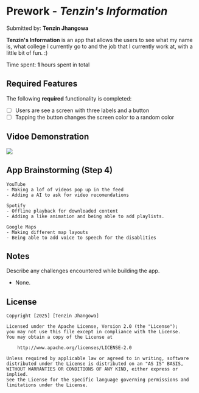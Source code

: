 # Prework - *Tenzin's Information*

Submitted by: **Tenzin Jhangowa**

**Tenzin's Information** is an app that allows the users to see what my name is, what college I currently go to and the job that I currently work at, with a little bit of fun. :)

Time spent: **1** hours spent in total

## Required Features

The following **required** functionality is completed:

- [ ] Users are see a screen with three labels and a button
- [ ] Tapping the button changes the screen color to a random color
 
## Vidoe Demonstration

<div>
    <a href="https://www.loom.com/share/9356646236ea48189c98a1920a85df74">
    </a>
    <a href="https://www.loom.com/share/9356646236ea48189c98a1920a85df74">
      <img style="max-width:300px;" src="https://cdn.loom.com/sessions/thumbnails/9356646236ea48189c98a1920a85df74-f333e84b8540496a-full-play.gif">
    </a>
  </div>

## App Brainstorming (Step 4)
    YouTube
    - Making a lof of videos pop up in the feed 
    - Adding a AI to ask for video recomendations
    
    Spotify
    - Offline playback for downloaded content
    - Adding a like animation and being able to add playlists.
    
    Google Maps
    - Making different map layouts 
    - Being able to add voice to speech for the disablities

## Notes

Describe any challenges encountered while building the app.
- None.

## License

    Copyright [2025] [Tenzin Jhangowa]

    Licensed under the Apache License, Version 2.0 (the "License");
    you may not use this file except in compliance with the License.
    You may obtain a copy of the License at

        http://www.apache.org/licenses/LICENSE-2.0

    Unless required by applicable law or agreed to in writing, software
    distributed under the License is distributed on an "AS IS" BASIS,
    WITHOUT WARRANTIES OR CONDITIONS OF ANY KIND, either express or implied.
    See the License for the specific language governing permissions and
    limitations under the License.
